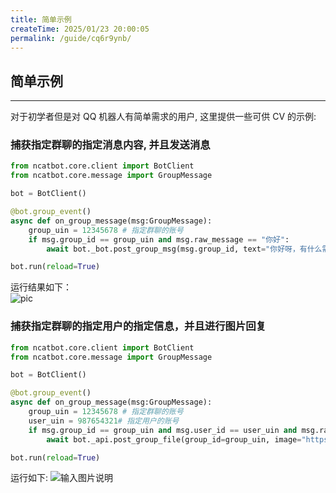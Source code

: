 ```yaml
---
title: 简单示例
createTime: 2025/01/23 20:00:05
permalink: /guide/cq6r9ynb/
---
```

## 简单示例

---
对于初学者但是对 QQ 机器人有简单需求的用户, 这里提供一些可供 CV 的示例:

### 捕获指定群聊的指定消息内容, 并且发送消息

```python
from ncatbot.core.client import BotClient
from ncatbot.core.message import GroupMessage

bot = BotClient()

@bot.group_event()
async def on_group_message(msg:GroupMessage):
    group_uin = 12345678 # 指定群聊的账号
    if msg.group_id == group_uin and msg.raw_message == "你好":
        await bot._bot.post_group_msg(msg.group_id, text="你好呀，有什么需要我帮忙的吗？")

bot.run(reload=True)
```

运行结果如下：  
![pic](https://foruda.gitee.com/images/1737626227690770562/ae0bc55c_13790314.png "屏幕截图")

### 捕获指定群聊的指定用户的指定信息，并且进行图片回复

```python
from ncatbot.core.client import BotClient
from ncatbot.core.message import GroupMessage

bot = BotClient()

@bot.group_event()
async def on_group_message(msg:GroupMessage):
    group_uin = 12345678 # 指定群聊的账号
    user_uin = 987654321# 指定用户的账号
    if msg.group_id == group_uin and msg.user_id == user_uin and msg.raw_message == "你好":
        await bot._api.post_group_file(group_id=group_uin, image="https://gitee.com/li-yihao0328/nc_bot/raw/master/logo.png")# 文件路径支持本地绝对路径，相对路径，网址以及base64

bot.run(reload=True)
```

运行如下: 
![输入图片说明](https://foruda.gitee.com/images/1737626482165344411/5bba3f8f_13790314.png "屏幕截图")


